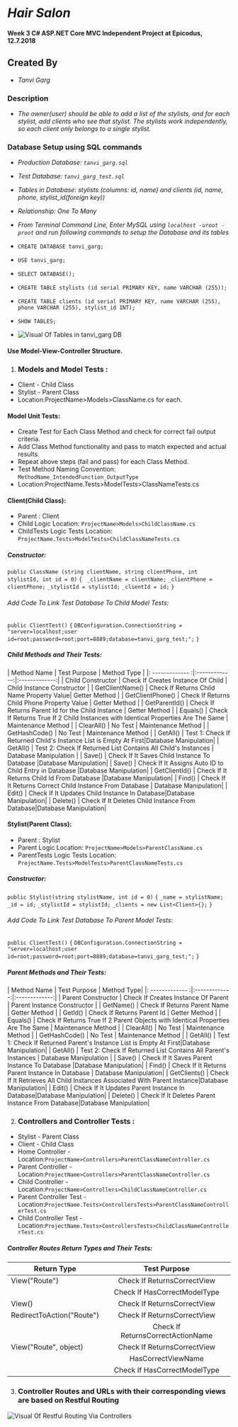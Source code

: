 # _Hair Salon_
#### Week 3 C# ASP.NET Core MVC Independent Project at Epicodus, 12.7.2018

## Created By
* _Tanvi Garg_

### Description
* _The owner(user) should be able to add a list of the stylists, and for each stylist, add clients who see that stylist. The stylists work independently, so each client only belongs to a single stylist._

### Database Setup using SQL commands
* _Production Database: `tanvi_garg.sql`_
* _Test Database: `tanvi_garg_test.sql`_
* _Tables in Database: stylists (columns: id, name) and clients (id, name, phone, stylist_id(foreign key))_
* _Relationship: One To Many_  
* _From Terminal Command Line, Enter MySQL using `localhost -uroot -proot` and run following commands to setup the Database and its tables_

* `CREATE DATABASE tanvi_garg;`

* `USE tanvi_garg;`

* `SELECT DATABASE();`

* `CREATE TABLE stylists (id serial PRIMARY KEY, name VARCHAR (255));`

* `CREATE TABLE clients (id serial PRIMARY KEY, name VARCHAR (255), phone VARCHAR (255), stylist_id INT);`

* `SHOW TABLES;`

* ![Visual Of Tables in tanvi_garg DB](/HairSalon/wwwroot/imgs/DBtables.png)


#### Use Model-View-Controller Structure.

1. ### Models and Model Tests :
  * Client - Child Class
  * Stylist - Parent Class
  * Location:ProjectName>Models>ClassName.cs for each.

 #### Model Unit Tests:
 * Create Test for Each Class Method and check for correct fail output criteria.
 * Add Class Method functionality and pass to match expected and actual results.
 * Repeat above steps (fail and pass) for each Class Method.
 * Test Method Naming Convention: `MethodName_IntendedFunction_OutputType`
 * Location:ProjectName.Tests>ModelTests>ClassNameTests.cs

 #### Client(Child Class):
 * Parent : Client
 * Child Logic Location: `ProjectName>Models>ChildClassName.cs`
 * ChildTests Logic Tests Location: `ProjectName.Tests>ModelTests>ChildClassNameTests.cs`

 ##### Constructor:
`public ClassName (string clientName, string clientPhone, int stylistId, int id = 0)`
`{`
` _clientName = clientName;`
 `_clientPhone = clientPhone;`
 `_stylistId = stylistId;`
 `_clientId = id;`
 `}`

 ###### Add Code To Link Test Database To Child Model Tests:
 `public ClientTest()`
 `{`
   `DBConfiguration.ConnectionString = "server=localhost;user id=root;password=root;port=8889;database=tanvi_garg_test;";`
 `}`

 ##### Child Methods and Their Tests:

| Method Name        | Test Purpose |  Method Type            |
|: ------------- :|:-------------:|:-------------:|
|     Child Constructor             |        Check If Creates Instance Of Child      |       Child Instance Constructor        |
|  GetClientName()      | Check If Returns Child Name Property Value|   Getter Method  |
|  GetClientPhone()   | Check If Returns Child Phone Property Value     | Getter Method   |
|  GetParentId()       | Check If Returns Parent Id for the Child Instance          |    Getter Method        |
| Equals() | Check If Returns True If 2 Child Instances with Identical Properties Are The Same     |   Maintenance Method    |
| ClearAll()      | No Test |  Maintenance Method   |
|   GetHashCode()   |  No Test     | Maintenance Method |
| GetAll()     | Test 1: Check If Returned Child's Instance List is Empty At First|Database Manipulation|
|  GetAll()    | Test 2: Check If Returned List Contains All Child's Instances      |  Database Manipulation  |
|  Save()     | Check If It Saves Child Instance To Database |Database Manipulation|
|  Save()     | Check If It Assigns Auto ID to Child Entry in Database |Database Manipulation|
|  GetClientId()     | Check If It Returns Child Id From Database |Database Manipulation|
|  Find()     |  Check If It Returns Correct Child Instance From Database   | Database Manipulation|
|  Edit()     | Check If It Updates Child Instance In Database|Database Manipulation|
|  Delete()  | Check If It Deletes Child Instance From Database|Database Manipulation|

 #### Stylist(Parent Class):
 * Parent : Stylist
 * Parent Logic Location: `ProjectName>Models>ParentClassName.cs`
 * ParentTests Logic Tests Location: `ProjectName.Tests>ModelTests>ParentClassNameTests.cs`


 ##### Constructor:
`public Stylist(string stylistName, int id = 0)`
`{`
`_name = stylistName;`
`_id = id;`
`_stylistId = stylistId;`
`_clients = new List<Client>{};`
`}`
###### Add Code To Link Test Database To Parent Model Tests:
`public ClientTest()`
`{`
  `DBConfiguration.ConnectionString = "server=localhost;user id=root;password=root;port=8889;database=tanvi_garg_test;";`
`}`
##### Parent Methods and Their Tests:

| Method Name        | Test Purpose |  Method Type|
|: ------------- :|:-------------:|:-------------:|
|     Parent Constructor             |        Check If Creates Instance Of Parent      |       Parent Instance Constructor        |
|  GetName()      | Check If Returns Parent Name |   Getter Method  |
|  GetId()   | Check If Returns Parent Id     | Getter Method   |
| Equals() | Check If Returns True If 2 Parent Objects with Identical Properties Are The Same     |   Maintenance Method    |
| ClearAll()      | No Test |  Maintenance Method   |
|   GetHashCode()   |  No Test     | Maintenance Method |
| GetAll()     | Test 1: Check If Returned Parent's Instance List is Empty At First|Database Manipulation|
|  GetAll()    | Test 2: Check If Returned List Contains All Parent's Instances      |  Database Manipulation  |
|  Save()     | Check If It Saves Parent Instance To Database |Database Manipulation|
|  Find()     |  Check If It Returns Parent Instance In Database   | Database Manipulation|
|   GetClients()    | Check If It Retrieves All Child Instances Associated With Parent Instance|Database Manipulation|
|  Edit()     | Check If It Updates Parent Instance In Database|Database Manipulation|
|  Delete()  | Check If It Deletes Parent Instance From Database|Database Manipulation|



2. ### Controllers and Controller Tests :
  * Stylist - Parent Class
  * Client - Child Class
  * Home Controller - Location:`ProjectName>Controllers>ParentClassNameController.cs`
  * Parent Controller - Location:`ProjectName>Controllers>ParentClassNameController.cs`
  * Child Controller - Location:`ProjectName>Controllers>ChildClassNameController.cs`
  * Parent Controller Test - Location:`ProjectName.Tests>ControllersTests>ParentClassNameControllerTest.cs`
  * Child Controller Test - Location:`ProjectName.Tests>ControllersTests>ChildClassNameControllerTest.cs`

  ##### Controller Routes Return Types and Their Tests:

| Return Type        | Test Purpose           
| ------------- |:-------------:|
| View("Route")      | Check If ReturnsCorrectView |
|      | Check If HasCorrectModelType      |   
| View() | Check If ReturnsCorrectView      |
| RedirectToAction("Route")      | Check If ReturnsCorrectView |
|      | Check If ReturnsCorrectActionName      |  
| View("Route", object)      | Check If ReturnsCorrectView |
|      | HasCorrectViewName      |  
|       | Check If HasCorrectModelType |

3. ### Controller Routes and URLs with their corresponding views are based on Restful Routing
 ![Visual Of Restful Routing Via Controllers](/HairSalon/wwwroot/imgs/Restful.png)
